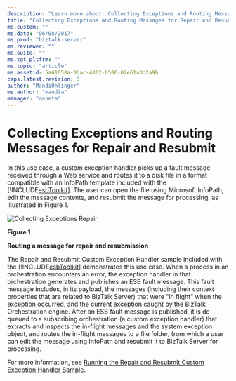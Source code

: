 ```yaml
---
description: "Learn more about: Collecting Exceptions and Routing Messages for Repair and Resubmit"
title: "Collecting Exceptions and Routing Messages for Repair and Resubmit | Microsoft Docs"
ms.custom: ""
ms.date: "06/08/2017"
ms.prod: "biztalk-server"
ms.reviewer: ""
ms.suite: ""
ms.tgt_pltfrm: ""
ms.topic: "article"
ms.assetid: 5a61658a-0bac-4802-b506-02e61a3d2a9b
caps.latest.revision: 3
author: "MandiOhlinger"
ms.author: "mandia"
manager: "anneta"
---
```

# Collecting Exceptions and Routing Messages for Repair and Resubmit
In this use case, a custom exception handler picks up a fault message received through a Web service and routes it to a disk file in a format compatible with an InfoPath template included with the [!INCLUDE[esbToolkit](../includes/esbtoolkit-md.md)]. The user can open the file using Microsoft InfoPath, edit the message contents, and resubmit the message for processing, as illustrated in Figure 1.  
  
 ![Collecting Exceptions Repair](../esb-toolkit/media/ch3-collectingexceptionsrepair.gif "Ch3-CollectingExceptionsRepair")  
  
 **Figure 1**  
  
 **Routing a message for repair and resubmission**  
  
 The Repair and Resubmit Custom Exception Handler sample included with the [!INCLUDE[esbToolkit](../includes/esbtoolkit-md.md)] demonstrates this use case. When a process in an orchestration encounters an error, the exception handler in that orchestration generates and publishes an ESB fault message. This fault message includes, in its payload, the messages (including their context properties that are related to BizTalk Server) that were "in flight" when the exception occurred, and the current exception caught by the BizTalk Orchestration engine. After an ESB fault message is published, it is de-queued to a subscribing orchestration (a custom exception handler) that extracts and inspects the in-flight messages and the system exception object, and routes the in-flight messages to a file folder, from which a user can edit the message using InfoPath and resubmit it to BizTalk Server for processing.  
  
 For more information, see [Running the Repair and Resubmit Custom Exception Handler Sample](../esb-toolkit/running-the-repair-and-resubmit-custom-exception-handler-sample.md).
